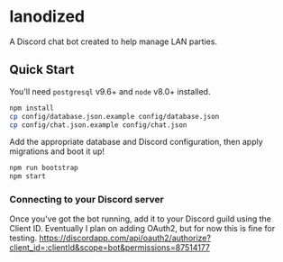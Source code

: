 # lanodized
A Discord chat bot created to help manage LAN parties.

## Quick Start
You'll need `postgresql` v9.6+ and `node` v8.0+ installed.

```bash
npm install
cp config/database.json.example config/database.json
cp config/chat.json.example config/chat.json
```

Add the appropriate database and Discord configuration, then apply migrations and boot it up!

```bash
npm run bootstrap
npm start
```

### Connecting to your Discord server
Once you've got the bot running, add it to your Discord guild using the Client ID. Eventually I plan on adding OAuth2, but for now this is fine for testing.
<https://discordapp.com/api/oauth2/authorize?client_id=:clientId&scope=bot&permissions=87514177>